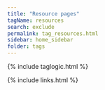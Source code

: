 ```yaml
---
title: "Resource pages"
tagName: resources
search: exclude
permalink: tag_resources.html
sidebar: home_sidebar
folder: tags
---
```

{% include taglogic.html %}

{% include links.html %}